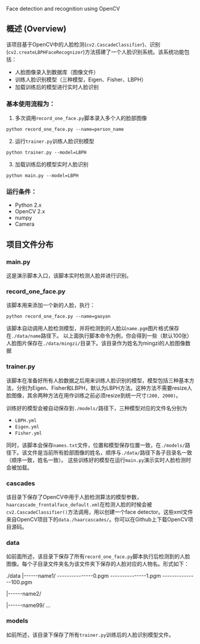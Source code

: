 Face detection and recognition using OpenCV

## 概述 (Overview)
该项目基于OpenCV中的人脸检测(`cv2.CascadeClassifier`)、识别(`cv2.createLBPHFaceRecognizer`)方法搭建了一个人脸识别系统。该系统功能包括：
* 人脸图像录入到数据库（图像文件）
* 训练人脸识别模型（三种模型，Eigen、Fisher、LBPH）
* 加载训练后的模型进行实时人脸识别  

### 基本使用流程为：
1. 多次调用`record_one_face.py`脚本录入多个人的脸部图像

  ```python record_one_face.py --name=person_name```

2. 运行`trainer.py`训练人脸识别模型

  ```python trainer.py --model=LBPH```

3. 加载训练后的模型实时人脸识别

  ```python main.py --model=LBPH```

### 运行条件：

* Python 2.x
* OpenCV 2.x
* numpy
* Camera

## 项目文件分布

### main.py

这是演示脚本入口，该脚本实时检测人脸并进行识别。

### record_one_face.py

该脚本用来添加一个新的人脸，执行：

```
python record_one_face.py --name=gaoyan
```

该脚本自动调用人脸检测模型，并将检测到的人脸以`name.pgm`图片格式保存在`./data/name`路径下。
以上面执行脚本命令为例，你会得到一些（默认100张）人脸图片保存在`./data/mingzi/`目录下。该目录作为姓名为mingzi的人脸图像数据

### trainer.py

该脚本在准备好所有人脸数据之后用来训练人脸识别的模型，模型包括三种基本方法，分别为Eigen、Fisher和LBPH，默认为LBPH方法。这种方法不需要resize人脸图像，其余两种方法在用作训练之前必须resize到统一尺寸`(200, 2000)`。

训练好的模型会被自动保存到`./models/`路径下，三种模型对应的文件名分别为

* `LBPH.yml`
* `Eigen.yml`
* `Fisher.yml`

同时，该脚本会保存`names.txt`文件，位置和模型保存位置一致，在`./models/`路径下。该文件是当前所有脸部图像的姓名，顺序与`./data/`路径下各子目录名一致（顺序一致，姓名一致）。
这些训练好的模型在运行`main.py`演示实时人脸检测时会被加载。

### cascades

该目录下保存了OpenCV中用于人脸检测算法的模型参数，`haarcascade_frontalface_default.xml`在检测人脸的时候会被`cv2.CascadeClassifier()`方法调用，用以创建一个face detector。这些xml文件来自OpenCV项目下的`data./haarcascades/`。你可以在Github上下载OpenCV项目源码。

### data

如前面所述，该目录下保存了所有`record_one_face.py`脚本执行后检测到的人脸图像。每个子目录文件夹名为该文件夹下保存的人脸对应的人物名。形式如下：

./data
|------name1/
---------------0.pgm
---------------1.pgm
---------------100.pgm

|------name2/

|------name99/
...

### models

如前所述，该目录下保存了所有`trainer.py`训练后的人脸识别模型文件。
